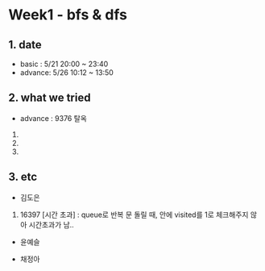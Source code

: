 # Week1 - bfs & dfs

## 1. date
- basic : 5/21 20:00 ~ 23:40
- advance: 5/26 10:12 ~ 13:50

## 2. what we tried
- advance : 9376 탈옥
1. 
2. 
3. 

## 3. etc
- 김도은
1) 16397 [시간 초과]
: queue로 반복 문 돌릴 때, 안에 visited를 1로 체크해주지 않아 시간초과가 남..

- 윤예슬

- 채정아
